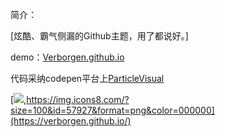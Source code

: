 简介：

[炫酷、霸气侧漏的Github主题，用了都说好。] 

demo：[Verborgen.github.io](https://verborgen.github.io/)

代码采纳codepen平台上[ParticleVisual](https://codepen.io/y_endo/pen/gObOxoM)

[![](https://img.shields.io/badge/author-Jueee-green),https://img.icons8.com/?size=100&id=57927&format=png&color=000000](https://verborgen.github.io/)






